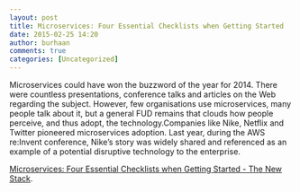 ```yaml
---
layout: post
title: Microservices: Four Essential Checklists when Getting Started
date: 2015-02-25 14:20
author: burhaan
comments: true
categories: [Uncategorized]
---
```

Microservices could have won the buzzword of the year for 2014. There were countless presentations, conference talks and articles on the Web regarding the subject. However, few organisations use microservices, many people talk about it, but a general FUD remains that clouds how people perceive, and thus adopt, the technology.Companies like Nike, Netflix and Twitter pioneered microservices adoption. Last year, during the AWS re:Invent conference, Nike’s story was widely shared and referenced as an example of a potential disruptive technology to the enterprise.

<a href="http://thenewstack.io/microservices-four-essential-checklists-getting-started/">Microservices: Four Essential Checklists when Getting Started - The New Stack</a>.
